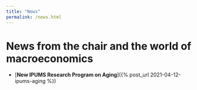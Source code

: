 ```yaml
---
title: "News"
permalink: /news.html
---
```


# News from the chair and the world of macroeconomics


- [<b>New IPUMS Research Program on Aging</b>]({% post_url 2021-04-12-ipums-aging %})
